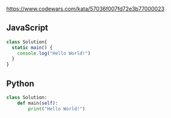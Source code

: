 https://www.codewars.com/kata/57036f007fd72e3b77000023

## JavaScript
```js
class Solution{
  static main() {
    console.log("Hello World!")
  }
}
```

## Python
```python
class Solution:
    def main(self):
        print("Hello World!")
```